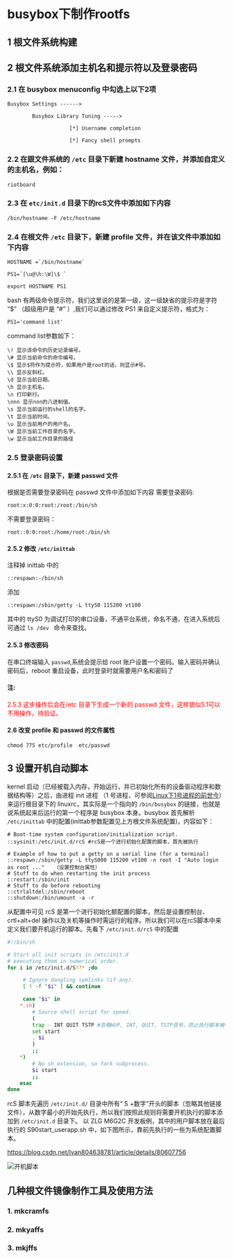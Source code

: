 # busybox下制作rootfs

## 1 根文件系统构建


## 2 根文件系统添加主机名和提示符以及登录密码
### 2.1 在 busybox menuconfig 中勾选上以下2项
```
Busybox Settings ------>

        Busybox Library Tuning ----->

                    [*] Username completion

                    [*] Fancy shell prompts
```

### 2.2 在跟文件系统的 ```/etc``` 目录下新建 hostname 文件，并添加自定义的主机名，例如：
```
riotboard
```

### 2.3 在 ```etc/init.d``` 目录下的rcS文件中添加如下内容
```
/bin/hostname -F /etc/hostname
```

### 2.4 在根文件 ```/etc``` 目录下，新建 profile 文件，并在该文件中添加如下内容
```
HOSTNAME =`/bin/hostname`

PS1=`[\u@\h:\W]\$ `

export HOSTNAME PS1
```
bash 有两级命令提示符，我们这里说的是第一级，这一级缺省的提示符是字符 “$” （超级用户是 “#” ）,我们可以通过修改 PS1 来自定义提示符，格式为：
```
PS1='command list'
```
command list参数如下：
```
\! 显示该命令的历史记录编号。
\# 显示当前命令的命令编号。 
\$ 显示$符作为提示符，如果用户是root的话，则显示#号。 
\\ 显示反斜杠。 
\d 显示当前日期。 
\h 显示主机名。 
\n 打印新行。 
\nnn 显示nnn的八进制值。 
\s 显示当前运行的shell的名字。 
\t 显示当前时间。 
\u 显示当前用户的用户名。 
\W 显示当前工作目录的名字。 
\w 显示当前工作目录的路径
```


### 2.5 登录密码设置
#### 2.5.1 在 ```/etc``` 目录下，新建 passwd 文件
根据是否需要登录密码在 passwd 文件中添加如下内容
需要登录密码:
```
root:x:0:0:root:/root:/bin/sh
```
不需要登录密码：
```
root::0:0:root:/home/root:/bin/sh
```
#### 2.5.2 修改 ```/etc/inittab```
注释掉 inittab 中的 
```
::respawn:-/bin/sh
```
添加 
```
::respawn:/sbin/getty -L ttyS0 115200 vt100
```
其中的 ttyS0 为调试打印的串口设备，不通平台系统，命名不通，在进入系统后可通过
```ls /dev ``` 命令来查找。

#### 2.5.3 修改密码
在串口终端输入 ```passwd```,系统会提示给 root 账户设置一个密码。输入密码并确认密码后，reboot 重启设备，此时登录时就需要用户名和密码了


#### 注:
<font color=red>
2.5.3 这步操作后会在/etc 目录下生成一个新的 passwd 文件，这样貌似5.1可以不用操作，待验证。
</font>

#### 2.6 改变 profile 和 passwd 的文件属性
```
chmod 775 etc/profile  etc/passwd
```

## 3 设置开机自动脚本
kernel 启动（已经被载入内存，开始运行，并已初始化所有的设备驱动程序和数据结构等）之后，由进程 init 进程 （1 号进程，可参阅[Linux下1号进程的前世今](https://blog.csdn.net/u013165704/article/details/80519339)）来运行根目录下的 linuxrc，其实际是一个指向的 ```/bin/busybox``` 的链接，也就是说系统起来后运行的第一个程序是 busybox 本身。busybox 首先解析 ```/etc/inittab``` 中的配置(inittab参数配置见上方根文件系统配置)，内容如下：
```
# Boot-time system configuration/initialization script.
::sysinit:/etc/init.d/rcS #rcS是一个进行初始化配置的脚本，首先被执行
 
# Example of how to put a getty on a serial line (for a terminal)
::respawn:/sbin/getty -L ttyS000 115200 vt100 -n root -I "Auto login as root ..."   （设置控制台属性）
# Stuff to do when restarting the init process
::restart:/sbin/init
# Stuff to do before rebooting
::ctrlaltdel:/sbin/reboot
::shutdown:/bin/umount -a -r

```
从配置中可见 rcS 是第一个进行初始化额配置的脚本，然后是设置控制台、crtl+alt+del 操作以及关机等操作时需运行的程序。所以我们可以在rcS脚本中来定义我们要开机运行的脚本。先看下 ```/etc/init.d/rcS``` 中的配置
```bash
#!/bin/sh

# Start all init scripts in /etc/init.d
# executing them in numerical order.
for i in /etc/init.d/S??* ;do

     # Ignore dangling symlinks (if any).
     [ ! -f "$i" ] && continue

     case "$i" in
	*.sh)
	    # Source shell script for speed.
	    (
		trap - INT QUIT TSTP #忽略HUP, INT, QUIT, TSTP信号，防止执行脚本被中断
		set start
		. $i
	    )
	    ;;
	*)
	    # No sh extension, so fork subprocess.
	    $i start
	    ;;
    esac
done
```
rcS 脚本先遍历 ```/etc/init.d/``` 目录中所有“ S +数字”开头的脚本（忽略其他链接文件），从数字最小的开始先执行，所以我们按照此规则将需要开机执行的脚本添加到 ```/etc/init.d``` 目录下。
以 ZLG M6G2C 开发板例，其中的用户脚本放在最后执行的 S90start_userapp.sh 中，如下图所示，靠前先执行的一些为系统配置脚本。

https://blog.csdn.net/Ivan804638781/article/details/80607756

![开机脚本](/assets/开机脚本.jpg)


## 几种根文件镜像制作工具及使用方法
### 1. mkcramfs 
### 2. mkyaffs 
### 3. mkjffs